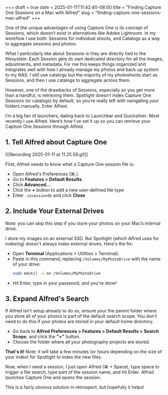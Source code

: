 +++ 
draft = true
date = 2025-01-11T11:42:40-08:00
title = "Finding Capture One Sessions on a Mac with Alfred"
slug = "finding-capture-one-sessions-mac-alfred" 
+++

One of the unique advantages of using Capture One is its concept of Sessions, which doesn’t exist in alternatives like Adobe Lightroom. In my workflow I use both: Sessions for individual shoots, and Catalogs as a way to aggregate sessions and photos.

What I particularly like about Sessions is they are directly tied to the filesystem. Each Session gets its own dedicated directory for all the images, adjustments, and metadata. For me this keeps things organized and integrates well with how I already manage my photos and back up system to my NAS. I still use catalogs but the majority of my photoshoots start as Sessions, and then I use catalogs to aggregate across them.

However, one of the drawbacks of Sessions, especially as you get more than a handful, is retrieving them. Spotlight doesn’t index Capture One Sessions (or catalogs) by default, so you’re really left with navigating your folders manually. Enter Alfred.

I’m a big fan of launchers, dating back to Launchbar and Quicksilver. Most recently I use Alfred. Here’s how I’ve set it up so you can retrieve your Capture One Sessions through Alfred.

## 1. Tell Alfred about Capture One

![[Recording 2025-01-11 at 11.25.59.gif]]

First, Alfred needs to know what a Capture One session file is:

- Open Alfred's Preferences (⌘,).
- Go to **Features > Default Results**.
- Click **Advanced…**
- Click the **+** button to add a new user-defined file type
- Enter `.cosessiondb` and click **Close**

## 2. Include Your External Drives

Note: you can skip this step if you store your photos on your Mac’s internal drive.

I store my images on an external SSD. But Spotlight (which Alfred uses for indexing) doesn't always index external drives. Here's the fix:

- Open **Terminal** (Applications > Utilities > Terminal).
- Paste in this command, replacing `/Volumes/MyPhotoDrive` with the name of your drive:
  ```bash
  sudo mdutil -i on /Volumes/MyPhotoDrive
  ```
- Hit Enter, type in your password, and you're done!

## 3. Expand Alfred's Search

If Alfred isn’t setup already to do so, ensure your the parent folder where you store all of your photos is part of the default search scope. You don’t need to do this if your photos are stored in your default home directory.

- Go back to **Alfred Preferences > Features > Default Results > Search Scope**, and click the **"+"** button.
- Choose the folder where all your photography projects are stored.

**That's it!** Note: it will take a few minutes (or hours depending on the size of your index) for Spotlight to index the new files.

Now, when I need a session, I just open Alfred (⌘ + Space), type space to trigger a file search, type part of the session name, and hit Enter. Alfred launches Capture One and opens the session.

This is a fairly obvious solution in retrospect, but hopefully it helps!
